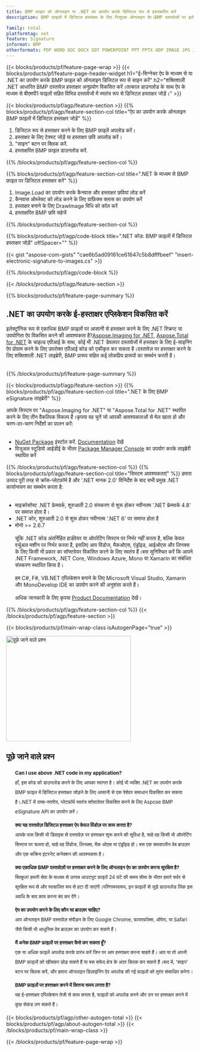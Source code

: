 ```yaml
---
title: BMP फ़ाइल को ऑनलाइन या .NET का उपयोग करके डिजिटल रूप से हस्ताक्षरित करें
description: BMP फ़ाइलों में डिजिटल हस्ताक्षर के लिए निःशुल्क ऑनलाइन ऐप।BMP दस्तावेज़ों पर इलेक्ट्रॉनिक रूप से हस्ताक्षर करने के लिए C# .NET एप्लिकेशन विकसित करें।

family: total
platformtag: net
feature: Signature
informat: BMP
otherformats: PDF WORD DOC DOCX ODT POWERPOINT PPT PPTX ODP IMAGE JPG JPEG BMP TIFF GIF PNG PSD Excel XLS XLSX ODS
---
```

{{< blocks/products/pf/feature-page-wrap >}}
{{< blocks/products/pf/feature-page-header-widget h1="ई-सिग्नेचर ऐप के माध्यम से या .NET का उपयोग करके BMP फ़ाइल को ऑनलाइन डिजिटल रूप से साइन करें" h2="शक्तिशाली .NET आधारित BMP दस्तावेज़ हस्ताक्षर अनुप्रयोग विकसित करें।तत्काल डाउनलोड के साथ ऐप के माध्यम से बीएमपी1 फाइलों सहित विभिन्न दस्तावेजों में स्वतंत्र रूप से डिजिटल हस्ताक्षर जोड़ें।" >}}

{{< blocks/products/pf/agp/feature-section >}}
{{% blocks/products/pf/agp/feature-section-col title="ऐप का उपयोग करके ऑनलाइन BMP फ़ाइलों में डिजिटल हस्ताक्षर जोड़ें" %}}

1. डिजिटल रूप से हस्ताक्षर करने के लिए BMP फ़ाइलें अपलोड करें।
1. हस्ताक्षर के लिए टेक्स्ट जोड़ें या हस्ताक्षर छवि अपलोड करें।
1. "साइन" बटन पर क्लिक करें.
1. हस्ताक्षरित BMP फ़ाइल डाउनलोड करें.

{{% /blocks/products/pf/agp/feature-section-col %}}

{{% blocks/products/pf/agp/feature-section-col title=".NET के माध्यम से BMP फ़ाइल पर डिजिटल हस्ताक्षर करें" %}}

1. Image.Load का उपयोग करके कैनवास और हस्ताक्षर छवियां लोड करें
1. कैनवास ऑब्जेक्ट को लोड करने के लिए ग्राफ़िक्स क्लास का उपयोग करें
1. हस्ताक्षर बनाने के लिए DrawImage विधि को कॉल करें
1. हस्ताक्षरित BMP छवि सहेजें

{{% /blocks/products/pf/agp/feature-section-col %}}

{{% blocks/products/pf/agp/code-block title=".NET कोड: BMP फ़ाइलों में डिजिटल हस्ताक्षर जोड़ें" offSpacer="" %}}

{{< gist "aspose-com-gists" "cae6b5ad09161ce61647c5b8dfffbeef" "insert-electronic-signature-to-images.cs" >}}

{{% /blocks/products/pf/agp/code-block %}}

{{< /blocks/products/pf/agp/feature-section >}}

{{% blocks/products/pf/feature-page-summary %}}


<h2>.NET का उपयोग करके ई-हस्ताक्षर एप्लिकेशन विकसित करें</h2>

इलेक्ट्रॉनिक रूप से एकाधिक BMP फ़ाइलों पर आसानी से हस्ताक्षर करने के लिए .NET स्क्रिप्ट या उपयोगिता ऐप विकसित करने की आवश्यकता है?[Aspose.Imaging for .NET](https://products.aspose.com/imaging/hi/net/), [Aspose.Total for .NET](https://products.aspose.com/total/hi/net/) के चाइल्ड एपीआई के साथ, कोई भी .NET डेवलपर दस्तावेजों में हस्ताक्षर के लिए ई-साइनिंग ऐप प्रोग्राम करने के लिए उपरोक्त एपीआई कोड को एकीकृत कर सकता है।दस्तावेज़ पर हस्ताक्षर करने के लिए शक्तिशाली .NET लाइब्रेरी, BMP प्रारूप सहित कई लोकप्रिय प्रारूपों का समर्थन करती है।<br /><br />

{{% /blocks/products/pf/feature-page-summary %}}

{{< blocks/products/pf/agp/feature-section >}}
{{% blocks/products/pf/agp/feature-section-col title=".NET के लिए BMP eSignature लाइब्रेरी" %}}

आपके सिस्टम पर "Aspose.Imaging for .NET" या "Aspose.Total for .NET" स्थापित करने के लिए तीन वैकल्पिक विकल्प हैं।कृपया वह चुनें जो आपकी आवश्यकताओं से मेल खाता हो और चरण-दर-चरण निर्देशों का पालन करें:<br /><br />

- [NuGet Package](https://www.nuget.org/packages/Aspose.Imaging/) इंस्टॉल करें. [Documentation](https://docs.aspose.com/imaging/net/installation/#installing-asposeimaging-for-net-through-nuget) देखें
- विजुअल स्टूडियो आईडीई के भीतर [Package Manager Console](https://docs.aspose.com/imaging/net/installation/#install-or-update-asposeimaging-using-the-package-manager-console) का उपयोग करके लाइब्रेरी स्थापित करें

{{% /blocks/products/pf/agp/feature-section-col %}}
{{% blocks/products/pf/agp/feature-section-col title="सिस्टम आवश्यकताएं" %}}
हमारा उत्पाद पूरी तरह से क्रॉस-प्लेटफ़ॉर्म है और '.NET मानक 2.0' विनिर्देश के बाद सभी प्रमुख .NET कार्यान्वयन का समर्थन करता है:<br /><br />

- माइक्रोसॉफ्ट .NET फ्रेमवर्क, शुरुआती 2.0 संस्करण से शुरू होकर नवीनतम '.NET फ्रेमवर्क 4.8' पर समाप्त होता है।
- .NET कोर, शुरुआती 2.0 से शुरू होकर नवीनतम '.NET 6' पर समाप्त होता है
- मोनो >= 2.6.7
<br /><br />
चूंकि .NET कोड अंतर्निहित हार्डवेयर या ऑपरेटिंग सिस्टम पर निर्भर नहीं करता है, बल्कि केवल वर्चुअल मशीन पर निर्भर करता है, इसलिए आप विंडोज, मैकओएस, एंड्रॉइड, आईओएस और लिनक्स के लिए किसी भी प्रकार का सॉफ्टवेयर विकसित करने के लिए स्वतंत्र हैं।बस सुनिश्चित करें कि आपने .NET Framework, .NET Core, Windows Azure, Mono या Xamarin का संबंधित संस्करण स्थापित किया है।<br /><br />
हम C#, F#, VB.NET एप्लिकेशन बनाने के लिए Microsoft Visual Studio, Xamarin और MonoDevelop IDE का उपयोग करने की अनुशंसा करते हैं।
<br /><br />
अधिक जानकारी के लिए कृपया [Product Documentation](https://docs.aspose.com/imaging/net/system-requirements/) देखें।

{{% /blocks/products/pf/agp/feature-section-col %}}
{{< /blocks/products/pf/agp/feature-section >}}

{{< blocks/products/pf/main-wrap-class isAutogenPage="true" >}}

<style>.howtolist li{margin-right: 0!important;line-height: 26px;position: relative;margin-bottom: 10px;font-size: 13px;list-style-type: none;}</style>
<div class="col-md-12 tl bg-gray-dark howtolist section">
  <a class="anchor" name="faqpage"></a>
  <div class="container tl dflex" itemscope="" itemtype="https://schema.org/FAQPage">
      <div class="col-md-4 howtosectiongfx">
          <img class="social-panel-hide-on-mobile" src="https://www.groupdocs.cloud/templates/brand/images/groupdocs/conversion/groupdocs_conversion-brand.png" alt="पूछे जाने वाले प्रश्न" width="335" height="283">
      </div>
      <div class="howtosection col-md-8">
          <div>
              <h2>पूछे जाने वाले प्रश्न</h2>
               <ul>
                  <li itemscope="" itemprop="mainEntity" itemtype="https://schema.org/Question">
                      <div>
                          <span itemprop="name"><b>Can I use above .NET code in my application?</b></span>
                      </div>
                      <div itemscope="" itemprop="acceptedAnswer" itemtype="https://schema.org/Answer">
                          <span itemprop="text">हाँ, इस कोड को डाउनलोड करने के लिए आपका स्वागत है। कोई भी व्यक्ति .NET का उपयोग करके BMP फ़ाइल में डिजिटल हस्ताक्षर जोड़ने के लिए आसानी से एक पेशेवर समाधान विकसित कर सकता है।.NET में उच्च-स्तरीय, प्लेटफ़ॉर्म स्वतंत्र सॉफ़्टवेयर विकसित करने के लिए Aspose BMP eSignature API का उपयोग करें।</span>
                      </div>
                  </li>
                  <li itemscope="" itemprop="mainEntity" itemtype="https://schema.org/Question">
                      <div>
                          <span itemprop="name"><b>क्या यह दस्तावेज़ डिजिटल हस्ताक्षर ऐप केवल विंडोज़ पर काम करता है?</b></span>
                      </div>
                      <div itemscope="" itemprop="acceptedAnswer" itemtype="https://schema.org/Answer">
                          <span itemprop="text">आपके पास किसी भी डिवाइस से दस्तावेज़ पर हस्ताक्षर शुरू करने की सुविधा है, चाहे वह किसी भी ऑपरेटिंग सिस्टम पर चलता हो, चाहे वह विंडोज, लिनक्स, मैक ओएस या एंड्रॉइड हो। बस एक समकालीन वेब ब्राउज़र और एक सक्रिय इंटरनेट कनेक्शन की आवश्यकता है।</span>
                      </div>
                  </li>
                  <li itemscope="" itemprop="mainEntity" itemtype="https://schema.org/Question">
                      <div>
                          <span itemprop="name"><b>क्या एकाधिक BMP दस्तावेज़ों पर हस्ताक्षर करने के लिए ऑनलाइन ऐप का उपयोग करना सुरक्षित है?</b></span>
                      </div>
                      <div itemscope="" itemprop="acceptedAnswer" itemtype="https://schema.org/Answer">
                          <span itemprop="text">बिल्कुल! हमारी सेवा के माध्यम से उत्पन्न आउटपुट फ़ाइलें 24 घंटे की समय सीमा के भीतर हमारे सर्वर से सुरक्षित रूप से और स्वचालित रूप से हटा दी जाएंगी।परिणामस्वरूप, इन फ़ाइलों से जुड़े डाउनलोड लिंक इस अवधि के बाद काम करना बंद कर देंगे।</span>
                      </div>
                  </li>                 
                  <li itemscope="" itemprop="mainEntity" itemtype="https://schema.org/Question">
                      <div>
                          <span itemprop="name"><b>ऐप का उपयोग करने के लिए कौन सा ब्राउज़र चाहिए?</b></span>
                      </div>
                      <div itemscope="" itemprop="acceptedAnswer" itemtype="https://schema.org/Answer">
                          <span itemprop="text">आप ऑनलाइन BMP दस्तावेज़ संपीड़न के लिए Google Chrome, फ़ायरफ़ॉक्स, ओपेरा, या Safari जैसे किसी भी आधुनिक वेब ब्राउज़र का उपयोग कर सकते हैं।</span>
                      </div>
                  </li>
 		  <li itemscope="" itemprop="mainEntity" itemtype="https://schema.org/Question">
                      <div>
                          <span itemprop="name"><b>मैं अनेक BMP फ़ाइलों पर हस्ताक्षर कैसे कर सकता हूँ?</b></span>
                      </div>
                      <div itemscope="" itemprop="acceptedAnswer" itemtype="https://schema.org/Answer">
                          <span itemprop="text">एक या अधिक फ़ाइलें अपलोड करके प्रारंभ करें जिन पर आप हस्ताक्षर करना चाहते हैं। आप या तो अपनी BMP फ़ाइलों को खींचकर छोड़ सकते हैं या बस सफेद क्षेत्र के अंदर क्लिक कर सकते हैं।बाद में, 'साइन' बटन पर क्लिक करें, और हमारा ऑनलाइन डिज़ाइनिंग ऐप अपलोड की गई फ़ाइलों को तुरंत संसाधित करेगा।</span>
                      </div>
                  </li>
 		  <li itemscope="" itemprop="mainEntity" itemtype="https://schema.org/Question">
                      <div>
                          <span itemprop="name"><b>BMP फ़ाइलों पर हस्ताक्षर करने में कितना समय लगता है?</b></span>
                      </div>
                      <div itemscope="" itemprop="acceptedAnswer" itemtype="https://schema.org/Answer">
                          <span itemprop="text">यह ई-हस्ताक्षर एप्लिकेशन तेजी से काम करता है, फाइलों को अपलोड करने और उन पर हस्ताक्षर करने में कुछ सेकंड लग सकते हैं।</span>
                      </div>
                  </li>
              </ul>
          </div>
      </div>
  </div>

{{< blocks/products/pf/agp/other-autogen-total >}}
{{< blocks/products/pf/agp/about-autogen-total >}}
{{< /blocks/products/pf/main-wrap-class >}}

{{< /blocks/products/pf/feature-page-wrap >}}